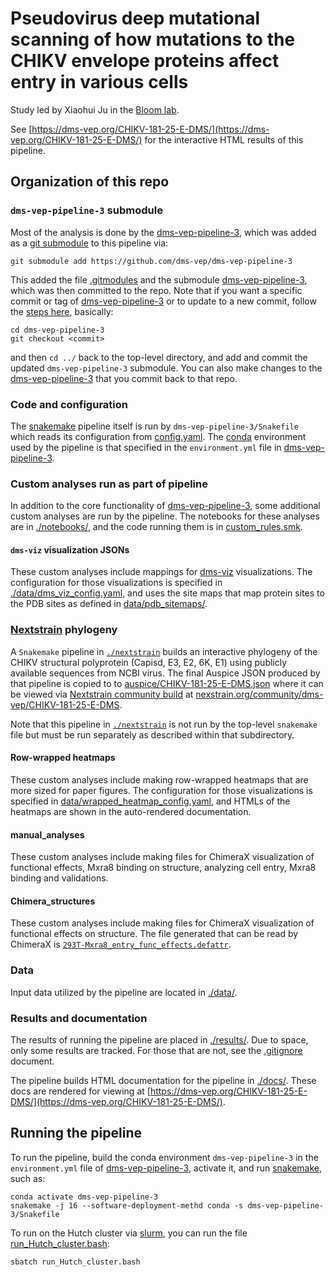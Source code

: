 # Pseudovirus deep mutational scanning of how mutations to the CHIKV envelope proteins affect entry in various cells
Study led by Xiaohui Ju in the [Bloom lab](https://jbloomlab.org/).

See [https://dms-vep.org/CHIKV-181-25-E-DMS/](https://dms-vep.org/CHIKV-181-25-E-DMS/) for the interactive HTML results of this pipeline.

## Organization of this repo

### `dms-vep-pipeline-3` submodule

Most of the analysis is done by the [dms-vep-pipeline-3](https://github.com/dms-vep/dms-vep-pipeline-3), which was added as a [git submodule](https://git-scm.com/book/en/v2/Git-Tools-Submodules) to this pipeline via:

    git submodule add https://github.com/dms-vep/dms-vep-pipeline-3

This added the file [.gitmodules](.gitmodules) and the submodule [dms-vep-pipeline-3](https://github.com/dms-vep/dms-vep-pipeline-3), which was then committed to the repo.
Note that if you want a specific commit or tag of [dms-vep-pipeline-3](https://github.com/dms-vep/dms-vep-pipeline-3) or to update to a new commit, follow the [steps here](https://stackoverflow.com/a/10916398), basically:

    cd dms-vep-pipeline-3
    git checkout <commit>

and then `cd ../` back to the top-level directory, and add and commit the updated `dms-vep-pipeline-3` submodule.
You can also make changes to the [dms-vep-pipeline-3](https://github.com/dms-vep/dms-vep-pipeline-3) that you commit back to that repo.

### Code and configuration
The [snakemake](https://snakemake.readthedocs.io/) pipeline itself is run by `dms-vep-pipeline-3/Snakefile` which reads its configuration from [config.yaml](config.yaml).
The [conda](https://docs.conda.io/) environment used by the pipeline is that specified in the `environment.yml` file in [dms-vep-pipeline-3](https://github.com/dms-vep/dms-vep-pipeline-3).

### Custom analyses run as part of pipeline
In addition to the core functionality of [dms-vep-pipeline-3](https://github.com/dms-vep/dms-vep-pipeline-3), some additional custom analyses are run by the pipeline.
The notebooks for these analyses are in [./notebooks/](notebooks), and the code running them is in [custom_rules.smk](custom_rules.smk).

#### `dms-viz` visualization JSONs
These custom analyses include mappings for [dms-viz](https://dms-viz.github.io/) visualizations.
The configuration for those visualizations is specified in [./data/dms_viz_config.yaml](data/dms_viz_config.yaml), and uses the site maps that map protein sites to the PDB sites as defined in [data/pdb_sitemaps/](data/pdb_sitemaps/).

### [Nextstrain](https://nextstrain.org/) phylogeny
A `Snakemake` pipeline in [`./nextstrain`](./nextstrain/) builds an interactive phylogeny of the CHIKV structural polyprotein (Capisd, E3, E2, 6K, E1) using publicly available sequences from NCBI virus.
The final Auspice JSON produced by that pipeline is copied to to [auspice/CHIKV-181-25-E-DMS.json](auspice/CHIKV-181-25-E-DMS.json) where it can be viewed via  [Nextstrain community build](https://docs.nextstrain.org/en/latest/guides/share/community-builds.html) at [nexstrain.org/community/dms-vep/CHIKV-181-25-E-DMS](nexstrain.org/community/dms-vep/CHIKV-181-25-E-DMS).

Note that this pipeline in [`./nextstrain`](./nextstrain/) is not run by the top-level `snakemake` file but must be run separately as described within that subdirectory.

#### Row-wrapped heatmaps
These custom analyses include making row-wrapped heatmaps that are more sized for paper figures.
The configuration for those visualizations is specified in [data/wrapped_heatmap_config.yaml](data/wrapped_heatmap_config.yaml), and HTMLs of the heatmaps are shown in the auto-rendered documentation.

#### manual_analyses
These custom analyses include making files for ChimeraX visualization of functional effects, Mxra8 binding on structure, analyzing cell entry, Mxra8 binding and validations.

#### Chimera_structures
These custom analyses include making files for ChimeraX visualization of functional effects on structure.
The file generated that can be read by ChimeraX is [`293T-Mxra8_entry_func_effects.defattr`](manual_analyses/chimera_structures/results/293T-Mxra8_entry_func_effects.defattr).

### Data
Input data utilized by the pipeline are located in [./data/](data). 

### Results and documentation
The results of running the pipeline are placed in [./results/](results).
Due to space, only some results are tracked. For those that are not, see the [.gitignore](.gitignore) document.

The pipeline builds HTML documentation for the pipeline in [./docs/](docs). These docs are rendered for viewing at [https://dms-vep.org/CHIKV-181-25-E-DMS/](https://dms-vep.org/CHIKV-181-25-E-DMS/).

## Running the pipeline
To run the pipeline, build the conda environment `dms-vep-pipeline-3` in the `environment.yml` file of [dms-vep-pipeline-3](https://github.com/dms-vep/dms-vep-pipeline-3), activate it, and run [snakemake](https://snakemake.readthedocs.io/), such as:

    conda activate dms-vep-pipeline-3
    snakemake -j 16 --software-deployment-methd conda -s dms-vep-pipeline-3/Snakefile

To run on the Hutch cluster via [slurm](https://slurm.schedmd.com/), you can run the file [run_Hutch_cluster.bash](run_Hutch_cluster.bash):

    sbatch run_Hutch_cluster.bash
